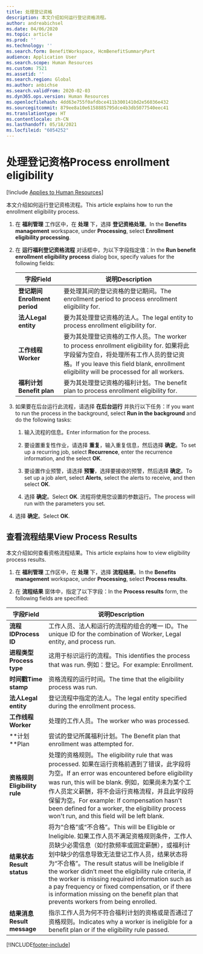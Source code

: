 ```yaml
---
title: 处理登记资格
description: 本文介绍如何运行登记资格流程。
author: andreabichsel
ms.date: 04/06/2020
ms.topic: article
ms.prod: ''
ms.technology: ''
ms.search.form: BenefitWorkspace, HcmBenefitSummaryPart
audience: Application User
ms.search.scope: Human Resources
ms.custom: 7521
ms.assetid: ''
ms.search.region: Global
ms.author: anbichse
ms.search.validFrom: 2020-02-03
ms.dyn365.ops.version: Human Resources
ms.openlocfilehash: 4dd63e755f0afdbce411b3001410d2e56036e432
ms.sourcegitcommit: 879ee8a10e6158885795dce4b3db5077540eec41
ms.translationtype: HT
ms.contentlocale: zh-CN
ms.lasthandoff: 05/18/2021
ms.locfileid: "6054252"
---
```

# <a name="process-enrollment-eligibility"></a><span data-ttu-id="de5c9-103">处理登记资格</span><span class="sxs-lookup"><span data-stu-id="de5c9-103">Process enrollment eligibility</span></span>

[!include [Applies to Human Resources](../includes/applies-to-hr.md)]

<span data-ttu-id="de5c9-104">本文介绍如何运行登记资格流程。</span><span class="sxs-lookup"><span data-stu-id="de5c9-104">This article explains how to run the enrollment eligibility process.</span></span>

1. <span data-ttu-id="de5c9-105">在 **福利管理** 工作区中，在 **处理** 下，选择 **登记资格处理**。</span><span class="sxs-lookup"><span data-stu-id="de5c9-105">In the **Benefits management** workspace, under **Processing**, select **Enrollment eligibility processing**.</span></span>

2. <span data-ttu-id="de5c9-106">在 **运行福利登记资格流程** 对话框中，为以下字段指定值：</span><span class="sxs-lookup"><span data-stu-id="de5c9-106">In the **Run benefit enrollment eligibility process** dialog box, specify values for the following fields:</span></span>

   | <span data-ttu-id="de5c9-107">字段</span><span class="sxs-lookup"><span data-stu-id="de5c9-107">Field</span></span> | <span data-ttu-id="de5c9-108">说明</span><span class="sxs-lookup"><span data-stu-id="de5c9-108">Description</span></span> |
   | --- | --- |
   | <span data-ttu-id="de5c9-109">**登记期间**</span><span class="sxs-lookup"><span data-stu-id="de5c9-109">**Enrollment period**</span></span> | <span data-ttu-id="de5c9-110">要处理其间的登记资格的登记期间。</span><span class="sxs-lookup"><span data-stu-id="de5c9-110">The enrollment period to process enrollment eligibility for.</span></span> |
   | <span data-ttu-id="de5c9-111">**法人**</span><span class="sxs-lookup"><span data-stu-id="de5c9-111">**Legal entity**</span></span> | <span data-ttu-id="de5c9-112">要为其处理登记资格的法人。</span><span class="sxs-lookup"><span data-stu-id="de5c9-112">The legal entity to process enrollment eligibility for.</span></span> |
   | <span data-ttu-id="de5c9-113">**工作线程**</span><span class="sxs-lookup"><span data-stu-id="de5c9-113">**Worker**</span></span> | <span data-ttu-id="de5c9-114">要为其处理登记资格的工作人员。</span><span class="sxs-lookup"><span data-stu-id="de5c9-114">The worker to process enrollment eligibility for.</span></span> <span data-ttu-id="de5c9-115">如果将此字段留为空白，将处理所有工作人员的登记资格。</span><span class="sxs-lookup"><span data-stu-id="de5c9-115">If you leave this field blank, enrollment eligibility will be processed for all workers.</span></span> |
   | <span data-ttu-id="de5c9-116">**福利计划**</span><span class="sxs-lookup"><span data-stu-id="de5c9-116">**Benefit plan**</span></span> | <span data-ttu-id="de5c9-117">要为其处理登记资格的福利计划。</span><span class="sxs-lookup"><span data-stu-id="de5c9-117">The benefit plan to process enrollment eligibility for.</span></span>

3. <span data-ttu-id="de5c9-118">如果要在后台运行此流程，请选择 **在后台运行** 并执行以下任务：</span><span class="sxs-lookup"><span data-stu-id="de5c9-118">If you want to run the process in the background, select **Run in the background** and do the following tasks:</span></span>

   1. <span data-ttu-id="de5c9-119">输入流程的信息。</span><span class="sxs-lookup"><span data-stu-id="de5c9-119">Enter information for the process.</span></span>

   2. <span data-ttu-id="de5c9-120">要设置重复性作业，请选择 **重复**，输入重复信息，然后选择 **确定**。</span><span class="sxs-lookup"><span data-stu-id="de5c9-120">To set up a recurring job, select **Recurrence**, enter the recurrence information, and the select **OK**.</span></span>

   3. <span data-ttu-id="de5c9-121">要设置作业预警，请选择 **预警**，选择要接收的预警，然后选择 **确定**。</span><span class="sxs-lookup"><span data-stu-id="de5c9-121">To set up a job alert, select **Alerts**, select the alerts to receive, and then select **OK**.</span></span>

   4. <span data-ttu-id="de5c9-122">选择 **确定**。</span><span class="sxs-lookup"><span data-stu-id="de5c9-122">Select **OK**.</span></span> <span data-ttu-id="de5c9-123">流程将使用您设置的参数运行。</span><span class="sxs-lookup"><span data-stu-id="de5c9-123">The process will run with the parameters you set.</span></span>

4. <span data-ttu-id="de5c9-124">选择 **确定**。</span><span class="sxs-lookup"><span data-stu-id="de5c9-124">Select **OK**.</span></span>

## <a name="view-process-results"></a><span data-ttu-id="de5c9-125">查看流程结果</span><span class="sxs-lookup"><span data-stu-id="de5c9-125">View Process Results</span></span>

<span data-ttu-id="de5c9-126">本文介绍如何查看资格流程结果。</span><span class="sxs-lookup"><span data-stu-id="de5c9-126">This article explains how to view eligibility process results.</span></span>

1.  <span data-ttu-id="de5c9-127">在 **福利管理** 工作区中，在 **处理** 下，选择 **流程结果**。</span><span class="sxs-lookup"><span data-stu-id="de5c9-127">In the **Benefits management** workspace, under **Processing**, select **Process results**.</span></span>

2.  <span data-ttu-id="de5c9-128">在 **流程结果** 窗体中，指定了以下字段：</span><span class="sxs-lookup"><span data-stu-id="de5c9-128">In the **Process results** form, the following fields are specified:</span></span>

   | <span data-ttu-id="de5c9-129">字段</span><span class="sxs-lookup"><span data-stu-id="de5c9-129">Field</span></span> | <span data-ttu-id="de5c9-130">说明</span><span class="sxs-lookup"><span data-stu-id="de5c9-130">Description</span></span> |
   | --- | --- |
   | <span data-ttu-id="de5c9-131">**流程 ID**</span><span class="sxs-lookup"><span data-stu-id="de5c9-131">**Process ID**</span></span> | <span data-ttu-id="de5c9-132">工作人员、法人和运行的流程的组合的唯一 ID。</span><span class="sxs-lookup"><span data-stu-id="de5c9-132">The unique ID for the combination of Worker, Legal entity, and process run.</span></span> |
   | <span data-ttu-id="de5c9-133">**进程类型**</span><span class="sxs-lookup"><span data-stu-id="de5c9-133">**Process type**</span></span> | <span data-ttu-id="de5c9-134">这用于标识运行的流程。</span><span class="sxs-lookup"><span data-stu-id="de5c9-134">This identifies the process that was run.</span></span> <span data-ttu-id="de5c9-135">例如：登记。</span><span class="sxs-lookup"><span data-stu-id="de5c9-135">For example:  Enrollment.</span></span> |
   | <span data-ttu-id="de5c9-136">**时间戳**</span><span class="sxs-lookup"><span data-stu-id="de5c9-136">**Time stamp**</span></span> | <span data-ttu-id="de5c9-137">资格流程的运行时间。</span><span class="sxs-lookup"><span data-stu-id="de5c9-137">The time that the eligibility process was run.</span></span> |
   | <span data-ttu-id="de5c9-138">**法人**</span><span class="sxs-lookup"><span data-stu-id="de5c9-138">**Legal entity**</span></span> | <span data-ttu-id="de5c9-139">登记流程中指定的法人。</span><span class="sxs-lookup"><span data-stu-id="de5c9-139">The legal entity specified during the enrollment process.</span></span> |
   | <span data-ttu-id="de5c9-140">**工作线程**</span><span class="sxs-lookup"><span data-stu-id="de5c9-140">**Worker**</span></span> | <span data-ttu-id="de5c9-141">处理的工作人员。</span><span class="sxs-lookup"><span data-stu-id="de5c9-141">The worker who was processed.</span></span> |
   | <span data-ttu-id="de5c9-142">\*\*计划</span><span class="sxs-lookup"><span data-stu-id="de5c9-142">\*\*Plan</span></span> | <span data-ttu-id="de5c9-143">尝试的登记所属福利计划。</span><span class="sxs-lookup"><span data-stu-id="de5c9-143">The Benefit plan that enrollment was attempted for.</span></span> |
   | <span data-ttu-id="de5c9-144">**资格规则**</span><span class="sxs-lookup"><span data-stu-id="de5c9-144">**Eligibility rule**</span></span> | <span data-ttu-id="de5c9-145">处理的资格规则。</span><span class="sxs-lookup"><span data-stu-id="de5c9-145">The eligibility rule that was processed.</span></span> <span data-ttu-id="de5c9-146">如果在运行资格前遇到了错误，此字段将为空。</span><span class="sxs-lookup"><span data-stu-id="de5c9-146">If an error was encountered before eligibility was run, this will be blank.</span></span> <span data-ttu-id="de5c9-147">例如，如果尚未为某个工作人员定义薪酬，将不会运行资格流程，并且此字段将保留为空。</span><span class="sxs-lookup"><span data-stu-id="de5c9-147">For example: If compensation hasn't been defined for a worker, the eligibility process won't run, and this field will be left blank.</span></span> |
   | <span data-ttu-id="de5c9-148">**结果状态**</span><span class="sxs-lookup"><span data-stu-id="de5c9-148">**Result status**</span></span> | <span data-ttu-id="de5c9-149">将为“合格”或“不合格”。</span><span class="sxs-lookup"><span data-stu-id="de5c9-149">This will be Eligible or Ineligible.</span></span> <span data-ttu-id="de5c9-150">如果工作人员不满足资格规则条件，工作人员缺少必需信息（如付款频率或固定薪酬），或福利计划中缺少的信息导致无法登记工作人员，结果状态将为“不合格”。</span><span class="sxs-lookup"><span data-stu-id="de5c9-150">The result status will be Ineligible if the worker didn’t meet the eligibility rule criteria, if the worker is missing required information such as a pay frequency or fixed compensation, or if there is information missing on the benefit plan that prevents workers from being enrolled.</span></span> |
   | <span data-ttu-id="de5c9-151">**结果消息**</span><span class="sxs-lookup"><span data-stu-id="de5c9-151">**Result message**</span></span> | <span data-ttu-id="de5c9-152">指示工作人员为何不符合福利计划的资格或是否通过了资格规则。</span><span class="sxs-lookup"><span data-stu-id="de5c9-152">Indicates why a worker is ineligible for a benefit plan or if the eligibility rule passed.</span></span> |



[!INCLUDE[footer-include](../includes/footer-banner.md)]